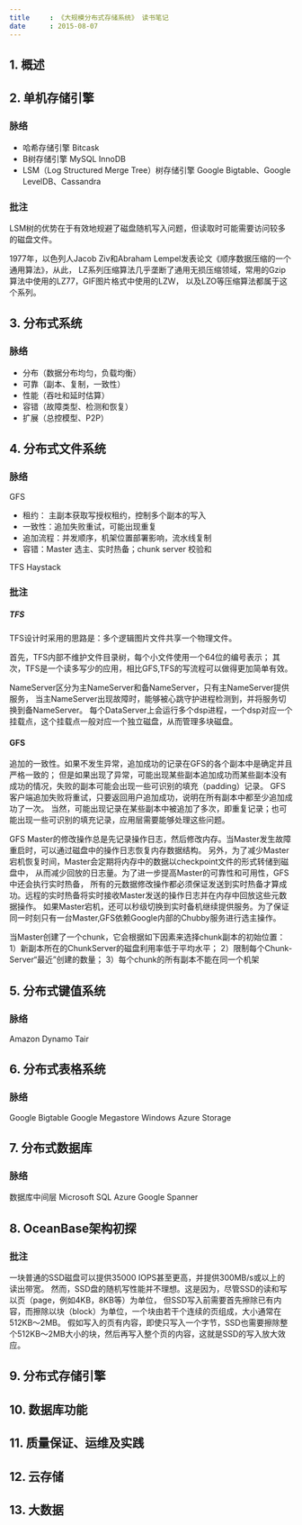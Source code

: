 ```yaml
---
title     : 《大规模分布式存储系统》 读书笔记
date      : 2015-08-07
---
```


## 1. 概述


## 2. 单机存储引擎
### 脉络
  - 哈希存储引擎  Bitcask
  - B树存储引擎   MySQL InnoDB
  - LSM（Log Structured Merge Tree）树存储引擎  Google Bigtable、Google LevelDB、Cassandra

### 批注
LSM树的优势在于有效地规避了磁盘随机写入问题，但读取时可能需要访问较多的磁盘文件。

1977年，以色列人Jacob Ziv和Abraham Lempel发表论文《顺序数据压缩的一个通用算法》，从此，
LZ系列压缩算法几乎垄断了通用无损压缩领域，常用的Gzip算法中使用的LZ77，GIF图片格式中使用的LZW，
以及LZO等压缩算法都属于这个系列。


## 3. 分布式系统
### 脉络
  - 分布（数据分布均匀，负载均衡）
  - 可靠（副本、复制，一致性）
  - 性能（吞吐和延时估算）
  - 容错（故障类型、检测和恢复）
  - 扩展（总控模型、P2P）


## 4. 分布式文件系统
### 脉络
  GFS
   - 租约：  主副本获取写授权租约，控制多个副本的写入
   - 一致性：追加失败重试，可能出现重复
   - 追加流程：并发顺序，机架位置部署影响，流水线复制
   - 容错：Master 选主、实时热备；chunk server 校验和

  TFS
  Haystack


### 批注
##### TFS
TFS设计时采用的思路是：多个逻辑图片文件共享一个物理文件。

首先，TFS内部不维护文件目录树，每个小文件使用一个64位的编号表示；
其次，TFS是一个读多写少的应用，相比GFS,TFS的写流程可以做得更加简单有效。

NameServer区分为主NameServer和备NameServer，只有主NameServer提供服务，
当主NameServer出现故障时，能够被心跳守护进程检测到，并将服务切换到备NameServer。
每个DataServer上会运行多个dsp进程，一个dsp对应一个挂载点，这个挂载点一般对应一个独立磁盘，从而管理多块磁盘。

#### GFS
追加的一致性。如果不发生异常，追加成功的记录在GFS的各个副本中是确定并且严格一致的；
但是如果出现了异常，可能出现某些副本追加成功而某些副本没有成功的情况，失败的副本可能会出现一些可识别的填充（padding）记录。
GFS客户端追加失败将重试，只要返回用户追加成功，说明在所有副本中都至少追加成功了一次。
当然，可能出现记录在某些副本中被追加了多次，即重复记录；也可能出现一些可识别的填充记录，应用层需要能够处理这些问题。

GFS Master的修改操作总是先记录操作日志，然后修改内存。当Master发生故障重启时，可以通过磁盘中的操作日志恢复内存数据结构。
另外，为了减少Master宕机恢复时间，Master会定期将内存中的数据以checkpoint文件的形式转储到磁盘中，
从而减少回放的日志量。为了进一步提高Master的可靠性和可用性，GFS中还会执行实时热备，
所有的元数据修改操作都必须保证发送到实时热备才算成功。远程的实时热备将实时接收Master发送的操作日志并在内存中回放这些元数据操作。
如果Master宕机，还可以秒级切换到实时备机继续提供服务。为了保证同一时刻只有一台Master,GFS依赖Google内部的Chubby服务进行选主操作。

当Master创建了一个chunk，它会根据如下因素来选择chunk副本的初始位置：
  1）新副本所在的ChunkServer的磁盘利用率低于平均水平；
  2）限制每个Chunk-Server“最近”创建的数量；
  3）每个chunk的所有副本不能在同一个机架


## 5. 分布式键值系统
### 脉络
Amazon Dynamo
Tair


## 6. 分布式表格系统
### 脉络
Google Bigtable
Google Megastore
Windows Azure Storage


## 7. 分布式数据库
### 脉络
数据库中间层
Microsoft SQL Azure
Google Spanner


## 8. OceanBase架构初探
### 批注
一块普通的SSD磁盘可以提供35000 IOPS甚至更高，并提供300MB/s或以上的读出带宽。
然而，SSD盘的随机写性能并不理想。这是因为，尽管SSD的读和写以页（page，例如4KB，8KB等）为单位，
但SSD写入前需要首先擦除已有内容，而擦除以块（block）为单位，一个块由若干个连续的页组成，大小通常在512KB～2MB。
假如写入的页有内容，即使只写入一个字节，SSD也需要擦除整个512KB～2MB大小的块，然后再写入整个页的内容，这就是SSD的写入放大效应。


## 9. 分布式存储引擎
## 10. 数据库功能
## 11. 质量保证、运维及实践
## 12. 云存储
## 13. 大数据
